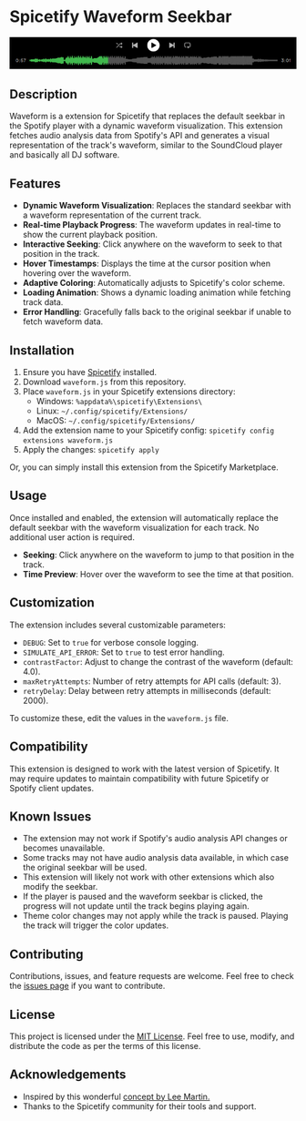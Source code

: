 # Spicetify Waveform Seekbar

<p align="center">
  <img src="assets/waveform-example.jpg" alt="Waveform Seekbar Example" width="700"/>
</p>

## Description

Waveform is a extension for Spicetify that replaces the default seekbar in the Spotify player with a dynamic waveform visualization. This extension fetches audio analysis data from Spotify's API and generates a visual representation of the track's waveform, similar to the SoundCloud player and basically all DJ software.

## Features

- **Dynamic Waveform Visualization**: Replaces the standard seekbar with a waveform representation of the current track.
- **Real-time Playback Progress**: The waveform updates in real-time to show the current playback position.
- **Interactive Seeking**: Click anywhere on the waveform to seek to that position in the track.
- **Hover Timestamps**: Displays the time at the cursor position when hovering over the waveform.
- **Adaptive Coloring**: Automatically adjusts to Spicetify's color scheme.
- **Loading Animation**: Shows a dynamic loading animation while fetching track data.
- **Error Handling**: Gracefully falls back to the original seekbar if unable to fetch waveform data.

## Installation

1. Ensure you have [Spicetify](https://github.com/khanhas/spicetify-cli) installed.
2. Download `waveform.js` from this repository.
3. Place `waveform.js` in your Spicetify extensions directory:
   - Windows: `%appdata%\spicetify\Extensions\`
   - Linux: `~/.config/spicetify/Extensions/`
   - MacOS: `~/.config/spicetify/Extensions/`
4. Add the extension name to your Spicetify config: `spicetify config extensions waveform.js`
5. Apply the changes: `spicetify apply`

Or, you can simply install this extension from the Spicetify Marketplace.

## Usage

Once installed and enabled, the extension will automatically replace the default seekbar with the waveform visualization for each track. No additional user action is required.

- **Seeking**: Click anywhere on the waveform to jump to that position in the track.
- **Time Preview**: Hover over the waveform to see the time at that position.

## Customization

The extension includes several customizable parameters:

- `DEBUG`: Set to `true` for verbose console logging.
- `SIMULATE_API_ERROR`: Set to `true` to test error handling.
- `contrastFactor`: Adjust to change the contrast of the waveform (default: 4.0).
- `maxRetryAttempts`: Number of retry attempts for API calls (default: 3).
- `retryDelay`: Delay between retry attempts in milliseconds (default: 2000).

To customize these, edit the values in the `waveform.js` file.

## Compatibility

This extension is designed to work with the latest version of Spicetify. It may require updates to maintain compatibility with future Spicetify or Spotify client updates.

## Known Issues

- The extension may not work if Spotify's audio analysis API changes or becomes unavailable.
- Some tracks may not have audio analysis data available, in which case the original seekbar will be used.
- This extension will likely not work with other extensions which also modify the seekbar.
- If the player is paused and the waveform seekbar is clicked, the progress will not update until the track begins playing again.
- Theme color changes may not apply while the track is paused. Playing the track will trigger the color updates.

## Contributing

Contributions, issues, and feature requests are welcome. Feel free to check the [issues page](https://github.com/SPOTLAB-Live/Spicetify-waveform/issues) if you want to contribute.

## License

This project is licensed under the [MIT License](https://github.com/SPOTLAB-Live/Spicetify-waveform/blob/main/LICENSE.md). Feel free to use, modify, and distribute the code as per the terms of this license.

## Acknowledgements

- Inspired by this wonderful [concept by Lee Martin.](https://medium.com/swlh/creating-waveforms-out-of-spotify-tracks-b22030dd442b)
- Thanks to the Spicetify community for their tools and support.
